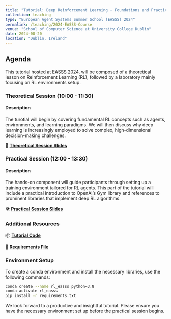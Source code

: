 ```yaml
---
title: "Tutorial: Deep Reinforcement Learning - Foundations and Practical Environment Setup for Real-World Applications"
collection: teaching
type: "European Agent Systems Summer School (EASSS) 2024"
permalink: /teaching/2024-EASSS-Course
venue: "School of Computer Science at University College Dublin"
date: 2024-08-20
location: "Dublin, Ireland"
---
```










## Agenda

This tutorial hosted at [EASSS 2024](https://euramas.github.io/easss2024/), will be composed of a theoretical lesson on Reinforcement Learning (RL), followed by a laboratory mainly focusing on RL environments setup.

### Theoretical Session (10:00 - 11:30)

#### Description
The turotial will begin by covering fundamental RL concepts such as agents, environments, and learning paradigms. We will then discuss why deep learning is increasingly employed to solve complex, high-dimensional decision-making challenges.

📑 **[Theoretical Session Slides](link_to_theoretical_slides)**

### Practical Session (12:00 - 13:30)

#### Description
The hands-on component will guide participants through setting up a training environment tailored for RL agents. This part of the tutorial will include a practical introduction to OpenAI’s Gym library and references to prominent libraries that implement deep RL algorithms.

🛠️ **[Practical Session Slides](terranovafr.github.io)**

### Additional Resources

📦 **[Tutorial Code](terranovafr.github.io)**

📄 **[Requirements File](terranovafr.github.io)**

### Environment Setup
To create a conda environment and install the necessary libraries, use the following commands:

```bash
conda create --name rl_easss python=3.8
conda activate rl_easss
pip install -r requirements.txt
```

We look forward to a productive and insightful tutorial. Please ensure you have the necessary environment set up before the practical session begins.

